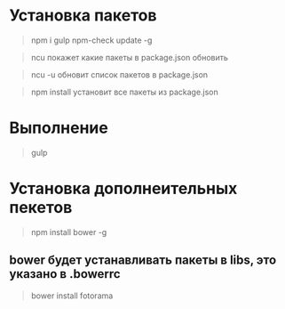 # Установка пакетов

> npm i gulp npm-check update -g

> ncu покажет какие пакеты в package.json обновить

> ncu -u обновит список пакетов в package.json

> npm install установит все пакеты из  package.json

# Выполнение

>gulp

# Установка дополнеительных пекетов

> npm install bower -g

## bower будет устанавливать пакеты в libs, это указано в .bowerrc
>bower install fotorama